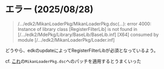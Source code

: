 # エラー (2025/08/28)
> /.../edk2/MikanLoaderPkg/MikanLoaderPkg.dsc(...): error 4000: Instance of library class [RegisterFilterLib] is not found
        in [/.../edk2/MdePkg/Library/BaseLib/BaseLib.inf] [X64]
        consumed by module [/.../edk2/MikanLoaderPkg/Loader.inf]

どうやら、edkのupdateによってRegisterFilterLibが必須となっているよう。

cf. [これ](https://github.com/uchan-nos/mikanos/commit/b5f7740c04002e67a95af16a5c6e073b664bf3f5)の`MikanLoaderPkg.dsc`へのパッチを適用するとうまくいった